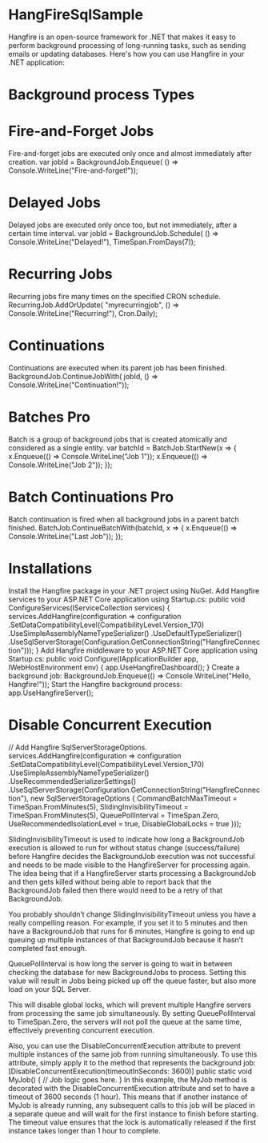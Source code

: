 # HangFireSqlSample
Hangfire is an open-source framework for .NET that makes it easy to perform background processing of long-running tasks, such as sending emails or updating databases. Here's how you can use Hangfire in your .NET application:

# Background process Types

# Fire-and-Forget Jobs
Fire-and-forget jobs are executed only once and almost immediately after creation.
var jobId = BackgroundJob.Enqueue(
    () => Console.WriteLine("Fire-and-forget!"));
# Delayed Jobs
Delayed jobs are executed only once too, but not immediately, after a certain time interval.
var jobId = BackgroundJob.Schedule(
    () => Console.WriteLine("Delayed!"),
    TimeSpan.FromDays(7));
# Recurring Jobs
Recurring jobs fire many times on the specified CRON schedule.
RecurringJob.AddOrUpdate(
    "myrecurringjob",
    () => Console.WriteLine("Recurring!"),
    Cron.Daily);
# Continuations
Continuations are executed when its parent job has been finished.
BackgroundJob.ContinueJobWith(
    jobId,
    () => Console.WriteLine("Continuation!"));

# Batches Pro
Batch is a group of background jobs that is created atomically and considered as a single entity.
var batchId = BatchJob.StartNew(x =>
{
    x.Enqueue(() => Console.WriteLine("Job 1"));
    x.Enqueue(() => Console.WriteLine("Job 2"));
});

# Batch Continuations Pro
Batch continuation is fired when all background jobs in a parent batch finished.
BatchJob.ContinueBatchWith(batchId, x =>
{
    x.Enqueue(() => Console.WriteLine("Last Job"));
});


# Installations 

Install the Hangfire package in your .NET project using NuGet.
Add Hangfire services to your ASP.NET Core application using Startup.cs:
public void ConfigureServices(IServiceCollection services)
{
   services.AddHangfire(configuration => configuration
      .SetDataCompatibilityLevel(CompatibilityLevel.Version_170)
      .UseSimpleAssemblyNameTypeSerializer()
      .UseDefaultTypeSerializer()
      .UseSqlServerStorage(Configuration.GetConnectionString("HangfireConnection")));
}
Add Hangfire middleware to your ASP.NET Core application using Startup.cs:
public void Configure(IApplicationBuilder app, IWebHostEnvironment env)
{
   app.UseHangfireDashboard();
}
Create a background job:
BackgroundJob.Enqueue(() => Console.WriteLine("Hello, Hangfire!"));
Start the Hangfire background process:
app.UseHangfireServer();


# Disable Concurrent Execution

// Add Hangfire SqlServerStorageOptions.
    services.AddHangfire(configuration => configuration
        .SetDataCompatibilityLevel(CompatibilityLevel.Version_170)
        .UseSimpleAssemblyNameTypeSerializer()
        .UseRecommendedSerializerSettings()
        .UseSqlServerStorage(Configuration.GetConnectionString("HangfireConnection"), new SqlServerStorageOptions
        {
            CommandBatchMaxTimeout = TimeSpan.FromMinutes(5),
            SlidingInvisibilityTimeout = TimeSpan.FromMinutes(5),
            QueuePollInterval = TimeSpan.Zero,
            UseRecommendedIsolationLevel = true,
            DisableGlobalLocks = true
        }));

    

SlidingInvisibilityTimeout is used to indicate how long a BackgroundJob execution is allowed to run for without status change (success/failure) before Hangfire decides the BackgroundJob execution was not successful and needs to be made visible to the HangfireServer for processing again. The idea being that if a HangfireServer starts processing a BackgroundJob and then gets killed without being able to report back that the BackgroundJob failed then there would need to be a retry of that BackgroundJob.

You probably shouldn’t change SlidingInvisibilityTimeout unless you have a really compelling reason. For example, if you set it to 5 minutes and then have a BackgroundJob that runs for 6 minutes, Hangfire is going to end up queuing up multiple instances of that BackgroundJob because it hasn’t completed fast enough.

QueuePollInterval is how long the server is going to wait in between checking the database for new BackgroundJobs to process. Setting this value will result in Jobs being picked up off the queue faster, but also more load on your SQL Server.


This will disable global locks, which will prevent multiple Hangfire servers from processing the same job simultaneously. By setting QueuePollInterval to TimeSpan.Zero, the servers will not poll the queue at the same time, effectively preventing concurrent execution.


Also, you can use the DisableConcurrentExecution attribute to prevent multiple instances of the same job from running simultaneously. To use this attribute, simply apply it to the method that represents the background job:
    [DisableConcurrentExecution(timeoutInSeconds: 3600)]
    public static void MyJob()
    {
        // Job logic goes here.
    }
In this example, the MyJob method is decorated with the DisableConcurrentExecution attribute and set to have a timeout of 3600 seconds (1 hour). This means that if another instance of MyJob is already running, any subsequent calls to this job will be placed in a separate queue and will wait for the first instance to finish before starting. The timeout value ensures that the lock is automatically released if the first instance takes longer than 1 hour to complete.

